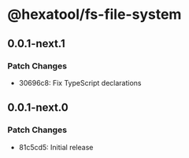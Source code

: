 # @hexatool/fs-file-system

## 0.0.1-next.1

### Patch Changes

- 30696c8: Fix TypeScript declarations

## 0.0.1-next.0

### Patch Changes

- 81c5cd5: Initial release
